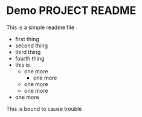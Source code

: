 # Demo PROJECT README

This is a simple readme file

* first thing
* second thing
* third thing
* fourth thing
* this is 
    * one more
        * one more
    * one more
    * one more
* one more

This is bound to cause trouble
